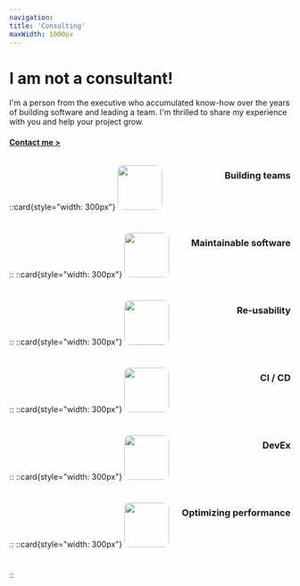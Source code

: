 ```yaml
---
navigation:
title: 'Consulting'
maxWidth: 1000px
---
```


# I am not a consultant!
I'm a person from the executive who accumulated know-how over the years of building 
software and leading a team. I'm thrilled to share my experience with you and help your project grow.


#### [Contact me >](mailto:matt@matthewporuben.com)


<div style="display: flex; justify-content: space-between; flex-wrap: wrap; gap: 10px;">



::card{style="width: 300px"}
<img src="/icons/people-circle-outline.svg" width="80" height="80" style="border-radius: 10px"/>

### Building teams


::
::card{style="width: 300px"}
<img src="/icons/hammer-outline.svg" width="80" height="80" style="border-radius: 10px"/>

### Maintainable software


::
::card{style="width: 300px"}
<img src="/icons/cube-outline.svg" width="80" height="80" style="border-radius: 10px"/>


### Re-usability

::
::card{style="width: 300px"}
<img src="/icons/cloud-upload-outline.svg" width="80" height="80" style="border-radius: 10px"/>

### CI / CD


::
::card{style="width: 300px"}
<img src="/icons/code-slash-outline.svg" width="80" height="80" style="border-radius: 10px"/>


### DevEx

::
::card{style="width: 300px"}
<img src="/icons/speedometer-outline.svg" width="80" height="80" style="border-radius: 10px"/>

### Optimizing performance

::


</div>
